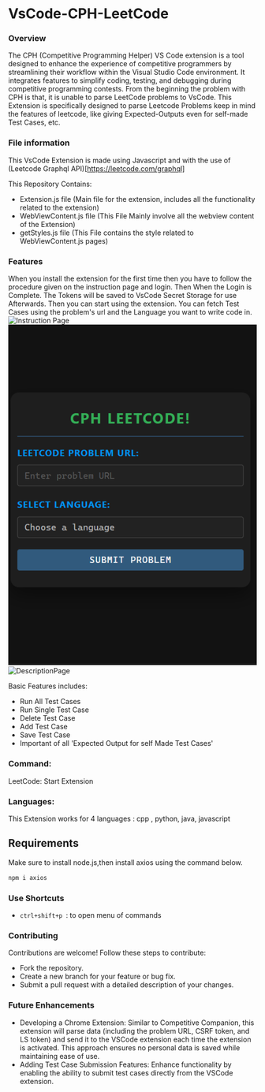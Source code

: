 # VsCode-CPH-LeetCode
### Overview
The CPH (Competitive Programming Helper) VS Code extension is a tool designed to enhance the experience of competitive programmers by streamlining their workflow within the Visual Studio Code environment. It integrates features to simplify coding, testing, and debugging during competitive programming contests. From the beginning the problem with CPH is that, it is unable to parse LeetCode problems to VsCode. This Extension is specifically designed to parse Leetcode Problems keep in mind the features of leetcode, like giving Expected-Outputs even for self-made Test Cases, etc.
### File information
This VsCode Extension is made using Javascript and with the use of (Leetcode Graphql API)[https://leetcode.com/graphql]

This Repository Contains:
* Extension.js file (Main file for the extension, includes all the functionality related to the extension)
* WebViewContent.js file (This File Mainly involve all the webview content of the Extension)
* getStyles.js file (This File contains the style related to WebViewContent.js pages)
  

### Features
When you install the extension for the first time then you have to follow the procedure given on the instruction page and login.
Then When the Login is Complete. The Tokens will be saved to VsCode Secret Storage for use Afterwards.
Then you can start using the extension. You can fetch Test Cases using the problem's url and the Language you want to write code in.
![Instruction Page](https://github.com/hackerx20/VsCode_Extension_CPH_LeetCode/blob/9518d4d8a8e837490348267f73461020ee249e2b/assets/%5BExtension%20Development%20Host%5D%20Instruction%20Page%20-%20c%2B%2B%20-%20Visual%20Studio%20Code%202025-01-25%2000-00-17%20(online-video-cutter.com).gif)
![HomePageImage](https://github.com/hackerx20/VsCode_Extension_CPH_LeetCode/blob/9518d4d8a8e837490348267f73461020ee249e2b/assets/Screenshot%202025-01-25%20000717.png)
![DescriptionPage](https://github.com/hackerx20/VsCode_Extension_CPH_LeetCode/blob/9518d4d8a8e837490348267f73461020ee249e2b/assets/%5BExtension%20Development%20Host%5D%20Description%20Page%20-%20c%2B%2B%20-%20Visual%20Studio%20Code%202025-01-25%2000-08-29%20(online-video-cutter.com).gif)



Basic Features includes:
* Run All Test Cases
* Run Single Test Case
* Delete Test Case
* Add Test Case
* Save Test Case
* Important of all 'Expected Output for self Made Test Cases'

### Command:
LeetCode: Start Extension

### Languages:
This Extension works for 4 languages : cpp , python, java, javascript

## Requirements
Make sure to install node.js,then install axios using the command below.
```bash
npm i axios
```

### Use Shortcuts

* `ctrl+shift+p `: to open menu of commands

### Contributing
Contributions are welcome! Follow these steps to contribute:
* Fork the repository.
* Create a new branch for your feature or bug fix.
* Submit a pull request with a detailed description of your changes.

### Future Enhancements
* Developing a Chrome Extension: Similar to Competitive Companion, this extension will parse data (including the problem URL, CSRF token, and LS token) and send it to the VSCode extension each time the extension is activated. This approach ensures no personal data is saved while maintaining ease of use.
* Adding Test Case Submission Features: Enhance functionality by enabling the ability to submit test cases directly from the VSCode extension.




